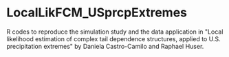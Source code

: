 # LocalLikFCM_USprcpExtremes
R codes to reproduce the simulation study and the data application in "Local likelihood estimation of complex tail dependence structures, applied to U.S. precipitation extremes" by Daniela Castro-Camilo and Raphael Huser. 
